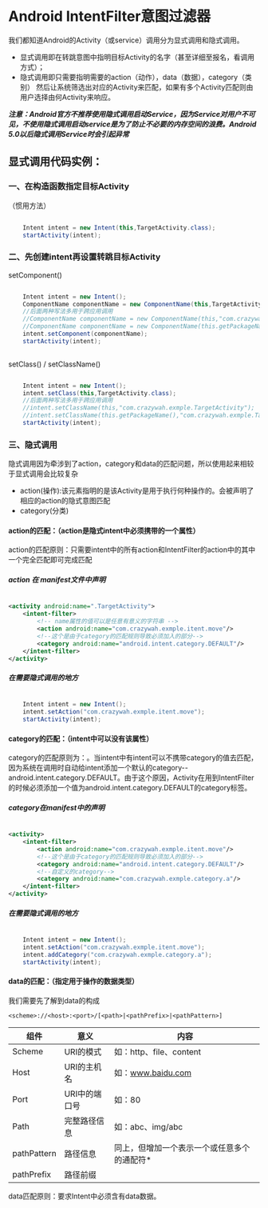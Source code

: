 # Android IntentFilter意图过滤器
我们都知道Android的Activity（或service）调用分为显式调用和隐式调用。
* 显式调用即在转跳意图中指明目标Activity的名字（甚至详细至报名，看调用方式）；
* 隐式调用即只需要指明需要的action（动作），data（数据），category（类别） 然后让系统筛选出对应的Activity来匹配，如果有多个Activity匹配则由用户选择由何Activity来响应。

***注意：Android官方不推荐使用隐式调用启动Service，因为Service对用户不可见，不使用隐式调用启动service是为了防止不必要的内存空间的浪费。Android 5.0以后隐式调用Service时会引起异常***
## 显式调用代码实例：
### 一、在构造函数指定目标Activity
（惯用方法）
```java

    Intent intent = new Intent(this,TargetActivity.class);
    startActivity(intent);

```
### 二、先创建intent再设置转跳目标Activity
setComponent()
```java

    Intent intent = new Intent();
    ComponentName componentName = new ComponentName(this,TargetActivity.class);
    //后面两种写法多用于跨应用调用
    //ComponentName componentName = new ComponentName(this,"com.crazywah.exmple.TargetActivity");
    //ComponentName componentName = new ComponentName(this.getPackageName(),"com.crazywah.exmple.TargetActivity");
    intent.setComponent(componentName);
    startActivity(intent);
    
```
setClass() / setClassName()

```java

    Intent intent = new Intent();
    intent.setClass(this,TargetActivity.class);
    //后面两种写法多用于跨应用调用
    //intent.setClassName(this,"com.crazywah.exmple.TargetActivity");
    //intent.setClassName(this.getPackageName(),"com.crazywah.exmple.TargetActivity");
    startActivity(intent);

```
### 三、隐式调用
隐式调用因为牵涉到了action，category和data的匹配问题，所以使用起来相较于显式调用会比较复杂
* action(操作):该元素指明的是该Activity是用于执行何种操作的。会被声明了相应的action的隐式意图匹配
* category(分类)

#### action的匹配：（action是隐式intent中必须携带的一个属性）
action的匹配原则：只需要intent中的所有action和IntentFilter的action中的其中一个完全匹配即可完成匹配
##### action 在 manifest文件中声明
```xml

<activity android:name=".TargetActivity">
    <intent-filter>
        <!-- name属性的值可以是任意有意义的字符串 -->
        <action android:name="com.crazywah.exmple.itent.move"/>    
        <!--这个是由于category的匹配规则导致必须加入的部分-->
        <category android:name="android.intent.category.DEFAULT"/>
    </intent-filter>
</activity>

```
##### 在需要隐式调用的地方
```java

    Intent intent = new Intent();
    intent.setAction("com.crazywah.exmple.itent.move");
    startActivity(intent);

```
#### category的匹配：（intent中可以没有该属性）
category的匹配原则为：。当intent中有intent可以不携带category的值去匹配，因为系统在调用时自动给intent添加一个默认的category--android.intent.category.DEFAULT。由于这个原因，Activity在用到IntentFilter的时候必须添加一个值为android.intent.category.DEFAULT的category标签。

##### category在manifest中的声明
```xml

<activity>
    <intent-filter>
        <action android:name="com.crazywah.exmple.itent.move"/>    
        <!--这个是由于category的匹配规则导致必须加入的部分-->
        <category android:name="android.intent.category.DEFAULT"/>
        <!--自定义的category-->
        <category android:name="com.crazywah.exmple.category.a"/>
    </intent-filter>
</activity>

```
##### 在需要隐式调用的地方
```java

    Intent intent = new Intent();
    intent.setAction("com.crazywah.exmple.itent.move");
    intent.addCategory("com.crazywah.exmple.category.a");
    startActivity(intent);

```
#### data的匹配：（指定用于操作的数据类型）
我们需要先了解到data的构成
```
<scheme>://<host>:<port>/[<path>|<pathPrefix>|<pathPattern>]
```

组件 | 意义 | 内容
--- | --- | ---
Scheme|URI的模式|如：http、file、content
Host|URI的主机名|如：www.baidu.com
Port|URI中的端口号|如：80
Path|完整路径信息|如：abc、img/abc
pathPattern|路径信息|同上，但增加一个表示一个或任意多个的通配符*
pathPrefix|路径前缀|

data匹配原则：要求Intent中必须含有data数据。